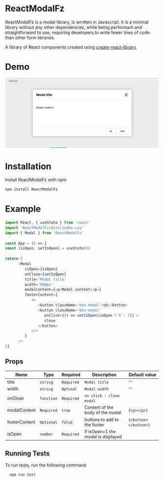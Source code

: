 # ReactModalFz

ReactModalFz is a modal library, is wrritten in Javascript. It is a minimal library without any other dependencies, while being performant and straightforward to use, requiring developers to write fewer lines of code than other form libraries.

A library of React components created using <a href="https://www.npmjs.com/package/create-react-library">create-react-library</a>.


# Demo

![Demo text](Demo_p14.png)

# Installation

Install ReactModalFz with npm
````javascript
npm install ReactModalFz
````
# Example
````javascript
import React, { useState } from 'react'
import 'ReactModalFz/dist/index.css'
import { Modal } from 'ReactModalFz'

const App = () => {
const [isOpen, setIsOpen] = useState(0)

return (
      <Modal
         isOpen={isOpen}
         onClose={setIsOpen}
         title='Modal title'
         width='600px'
         modalContent={<p>Modal content</p>}
         footerContent={
            <>
               <button className='btn-modal'>ok</button>
               <button className='btn-modal'
                  onClick={() => setIsOpen(isOpen ? 0 : 1)} >
                  close
               </button>
            </>
         }
      />
)}
````

## Props

| Name            | Type          | Required | Description                                                              | Default value     |
| --------------- | ------------- | -------- | ------------------------------------------------------------------------ | ----------------- |
| title | `string` | `Required`   | `Modal title`|  `""` |
| width | `string` | `Optinal`  | `Modal width`|  `""` |
| onClose | `function` | `Required`   | `on click : close modal`|  |
| modalContent    | `Required`  | `true`   | Content of the body of the modal                                                     | `{<p></p>}`              |
| footerContent   | `Optional` | `false`  | buttons to add to the footer        | `{<button></button>}`                                                                       |
| isOpen        | `number`     | `Required`  | if isOpen=1 the modal is displayed

              
## Running Tests

To run tests, run the following command

```bash
  npm run test
``` 